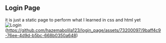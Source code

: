 ## Login Page
it is just a static page to perform what I learned in css and html yet <br />
![Login](https://github.com/hazemabolila123/login_page/assets/73200097/88c4edab-e042-4199-94b3-8779b06a3965)
<br />
(https://github.com/hazemabolila123/login_page/assets/73200097/9baff4c9-76ee-4d9d-b5bc-668b0350a648)
